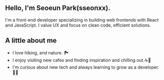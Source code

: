 ## Hello, I'm Seoeun Park(sseonxx).
I'm a front-end developer specializing in building web frontends with React and JavaScript.
I value UX and focus on clean code, efficient solutions.

## A little about me
- I love hiking, and nature. 🏞️ 
- I enjoy visiting new cafes and finding inspiration and chilling out.☕🥐
- I'm curious about new tech and always learning to grow as a developer.👩‍💻


<!--
**sseonxx/sseonxx** is a ✨ _special_ ✨ repository because its `README.md` (this file) appears on your GitHub profile.

Here are some ideas to get you started:

- 🔭 I’m currently working on ...
- 🌱 I’m currently learning ...
- 👯 I’m looking to collaborate on ...
- 🤔 I’m looking for help with ...
- 💬 Ask me about ...
- 📫 How to reach me: ...
- 😄 Pronouns: ...
- ⚡ Fun fact: ...
-->

